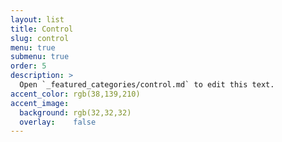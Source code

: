 ```yaml
---
layout: list
title: Control
slug: control
menu: true
submenu: true
order: 5
description: >
  Open `_featured_categories/control.md` to edit this text.
accent_color: rgb(38,139,210)
accent_image:
  background: rgb(32,32,32)
  overlay:    false
---
```



